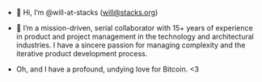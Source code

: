 - 👋 Hi, I’m @will-at-stacks  (will@stacks.org)
- 👀 I’m a mission-driven, serial collaborator with 15+ years of experience in product and project management in the technology and architectural industries. I have a sincere passion for managing complexity and the iterative product development process. 

- Oh, and I have a profound, undying love for Bitcoin. <3
